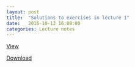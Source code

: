```yaml
---
layout: post
title:  "Solutions to exercises in lecture 1"
date:   2016-10-13 16:00:00
categories: Lecture notes
---
```


[View](http://nbviewer.ipython.org/github/ggorman/Introduction-to-programming-for-geoscientists/blob/master/notebook/Lecture-1-Introduction-to-programming-for-geoscientists-Solutions.ipynb)

[Download](http://raw.githubusercontent.com/ggorman/Introduction-to-programming-for-geoscientists/master/notebook/Lecture-1-Introduction-to-programming-for-geoscientists-Solutions.ipynb)
